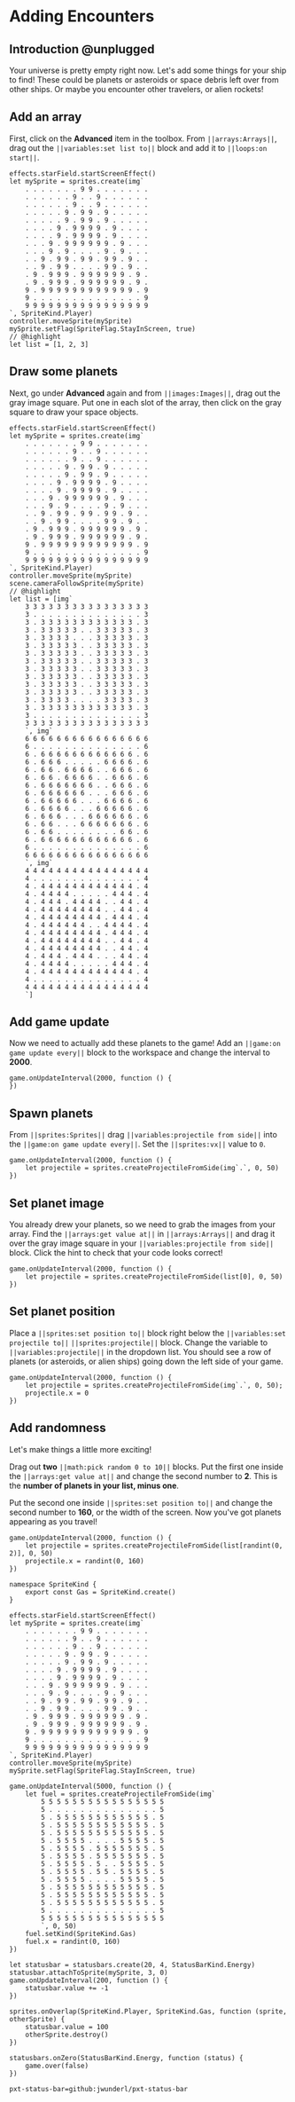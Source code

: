 # Adding Encounters

## Introduction @unplugged

Your universe is pretty empty right now. Let's add some things for your ship
to find! These could be planets or asteroids or space debris left over from
other ships. Or maybe you encounter other travelers, or alien rockets!

## Add an array

First, click on the **Advanced** item in the toolbox. From ``||arrays:Arrays||``,
 drag out the ``||variables:set list to||`` block and add it to
 ``||loops:on start||``.

```blocks
effects.starField.startScreenEffect()
let mySprite = sprites.create(img`
    . . . . . . . 9 9 . . . . . . .
    . . . . . . 9 . . 9 . . . . . .
    . . . . . . 9 . . 9 . . . . . .
    . . . . . 9 . 9 9 . 9 . . . . .
    . . . . . 9 . 9 9 . 9 . . . . .
    . . . . 9 . 9 9 9 9 . 9 . . . .
    . . . . 9 . 9 9 9 9 . 9 . . . .
    . . . 9 . 9 9 9 9 9 9 . 9 . . .
    . . . 9 . 9 . . . . 9 . 9 . . .
    . . 9 . 9 9 . 9 9 . 9 9 . 9 . .
    . . 9 . 9 9 . . . . 9 9 . 9 . .
    . 9 . 9 9 9 . 9 9 9 9 9 9 . 9 .
    . 9 . 9 9 9 . 9 9 9 9 9 9 . 9 .
    9 . 9 9 9 9 9 9 9 9 9 9 9 9 . 9
    9 . . . . . . . . . . . . . . 9
    9 9 9 9 9 9 9 9 9 9 9 9 9 9 9 9
`, SpriteKind.Player)
controller.moveSprite(mySprite)
mySprite.setFlag(SpriteFlag.StayInScreen, true)
// @highlight
let list = [1, 2, 3]
```

## Draw some planets

Next, go under **Advanced** again and from ``||images:Images||``, drag out the
gray image square. Put one in each slot of the array, then click on the gray
square to draw your space objects.

```blocks
effects.starField.startScreenEffect()
let mySprite = sprites.create(img`
    . . . . . . . 9 9 . . . . . . .
    . . . . . . 9 . . 9 . . . . . .
    . . . . . . 9 . . 9 . . . . . .
    . . . . . 9 . 9 9 . 9 . . . . .
    . . . . . 9 . 9 9 . 9 . . . . .
    . . . . 9 . 9 9 9 9 . 9 . . . .
    . . . . 9 . 9 9 9 9 . 9 . . . .
    . . . 9 . 9 9 9 9 9 9 . 9 . . .
    . . . 9 . 9 . . . . 9 . 9 . . .
    . . 9 . 9 9 . 9 9 . 9 9 . 9 . .
    . . 9 . 9 9 . . . . 9 9 . 9 . .
    . 9 . 9 9 9 . 9 9 9 9 9 9 . 9 .
    . 9 . 9 9 9 . 9 9 9 9 9 9 . 9 .
    9 . 9 9 9 9 9 9 9 9 9 9 9 9 . 9
    9 . . . . . . . . . . . . . . 9
    9 9 9 9 9 9 9 9 9 9 9 9 9 9 9 9
`, SpriteKind.Player)
controller.moveSprite(mySprite)
scene.cameraFollowSprite(mySprite)
// @highlight
let list = [img`
    3 3 3 3 3 3 3 3 3 3 3 3 3 3 3 3
    3 . . . . . . . . . . . . . . 3
    3 . 3 3 3 3 3 3 3 3 3 3 3 3 . 3
    3 . 3 3 3 3 3 . . 3 3 3 3 3 . 3
    3 . 3 3 3 3 . . . 3 3 3 3 3 . 3
    3 . 3 3 3 3 3 . . 3 3 3 3 3 . 3
    3 . 3 3 3 3 3 . . 3 3 3 3 3 . 3
    3 . 3 3 3 3 3 . . 3 3 3 3 3 . 3
    3 . 3 3 3 3 3 . . 3 3 3 3 3 . 3
    3 . 3 3 3 3 3 . . 3 3 3 3 3 . 3
    3 . 3 3 3 3 3 . . 3 3 3 3 3 . 3
    3 . 3 3 3 3 3 . . 3 3 3 3 3 . 3
    3 . 3 3 3 3 . . . . 3 3 3 3 . 3
    3 . 3 3 3 3 3 3 3 3 3 3 3 3 . 3
    3 . . . . . . . . . . . . . . 3
    3 3 3 3 3 3 3 3 3 3 3 3 3 3 3 3
    `, img`
    6 6 6 6 6 6 6 6 6 6 6 6 6 6 6 6
    6 . . . . . . . . . . . . . . 6
    6 . 6 6 6 6 6 6 6 6 6 6 6 6 . 6
    6 . 6 6 6 . . . . . 6 6 6 6 . 6
    6 . 6 6 . 6 6 6 6 . . 6 6 6 . 6
    6 . 6 6 . 6 6 6 6 . . 6 6 6 . 6
    6 . 6 6 6 6 6 6 6 . . 6 6 6 . 6
    6 . 6 6 6 6 6 6 . . . 6 6 6 . 6
    6 . 6 6 6 6 6 . . . 6 6 6 6 . 6
    6 . 6 6 6 6 . . . 6 6 6 6 6 . 6
    6 . 6 6 6 . . . 6 6 6 6 6 6 . 6
    6 . 6 6 . . . 6 6 6 6 6 6 6 . 6
    6 . 6 6 . . . . . . . . 6 6 . 6
    6 . 6 6 6 6 6 6 6 6 6 6 6 6 . 6
    6 . . . . . . . . . . . . . . 6
    6 6 6 6 6 6 6 6 6 6 6 6 6 6 6 6
    `, img`
    4 4 4 4 4 4 4 4 4 4 4 4 4 4 4 4
    4 . . . . . . . . . . . . . . 4
    4 . 4 4 4 4 4 4 4 4 4 4 4 4 . 4
    4 . 4 4 4 4 . . . . . 4 4 4 . 4
    4 . 4 4 4 . 4 4 4 4 . . 4 4 . 4
    4 . 4 4 4 4 4 4 4 4 . . 4 4 . 4
    4 . 4 4 4 4 4 4 4 4 . 4 4 4 . 4
    4 . 4 4 4 4 4 4 . . 4 4 4 4 . 4
    4 . 4 4 4 4 4 4 4 4 . 4 4 4 . 4
    4 . 4 4 4 4 4 4 4 4 . . 4 4 . 4
    4 . 4 4 4 4 4 4 4 4 . . 4 4 . 4
    4 . 4 4 4 . 4 4 4 . . . 4 4 . 4
    4 . 4 4 4 4 . . . . . 4 4 4 . 4
    4 . 4 4 4 4 4 4 4 4 4 4 4 4 . 4
    4 . . . . . . . . . . . . . . 4
    4 4 4 4 4 4 4 4 4 4 4 4 4 4 4 4
    `]
```


## Add game update

Now we need to actually add these planets to the game! Add an ``||game:on game
update every||`` block to the workspace and change the interval to **2000**.

```blocks
game.onUpdateInterval(2000, function () {
})
```

## Spawn planets

From ``||sprites:Sprites||`` drag ``||variables:projectile from side||`` into
the ``||game:on game update every||``. Set the ``||sprites:vx||`` value to `0`.

```blocks
game.onUpdateInterval(2000, function () {
    let projectile = sprites.createProjectileFromSide(img`.`, 0, 50)
})
```

## Set planet image

You already drew your planets, so we need to grab the images from your array.
Find the ``||arrays:get value at||`` in ``||arrays:Arrays||`` and drag it over
the gray image square in your ``||variables:projectile from side||`` block.
Click the hint to check that your code looks correct!

```blocks
game.onUpdateInterval(2000, function () {
    let projectile = sprites.createProjectileFromSide(list[0], 0, 50)
})
```

## Set planet position
Place a ``||sprites:set position to||`` block right below the
``||variables:set projectile to||`` ``||sprites:projectile||`` block. Change
the variable to ``||variables:projectile||`` in the dropdown list. You should
see a row of planets (or asteroids, or alien ships) going down the left side
of your game.

```blocks
game.onUpdateInterval(2000, function () {
    let projectile = sprites.createProjectileFromSide(img`.`, 0, 50);
    projectile.x = 0
})
```
## Add randomness

Let's make things a little more exciting!

Drag out  **two** ``||math:pick random 0 to 10||`` blocks. Put the first one
inside the ``||arrays:get value at||`` and change the second number to **2**.
This is the **number of planets in your list, minus one**.

Put the second one inside ``||sprites:set position to||`` and change the
second number to **160**, or the width of the screen. Now you've got planets
appearing as you travel!

```blocks
game.onUpdateInterval(2000, function () {
    let projectile = sprites.createProjectileFromSide(list[randint(0, 2)], 0, 50)
    projectile.x = randint(0, 160)
})
```

```template
namespace SpriteKind {
    export const Gas = SpriteKind.create()
}

effects.starField.startScreenEffect()
let mySprite = sprites.create(img`
    . . . . . . . 9 9 . . . . . . .
    . . . . . . 9 . . 9 . . . . . .
    . . . . . . 9 . . 9 . . . . . .
    . . . . . 9 . 9 9 . 9 . . . . .
    . . . . . 9 . 9 9 . 9 . . . . .
    . . . . 9 . 9 9 9 9 . 9 . . . .
    . . . . 9 . 9 9 9 9 . 9 . . . .
    . . . 9 . 9 9 9 9 9 9 . 9 . . .
    . . . 9 . 9 . . . . 9 . 9 . . .
    . . 9 . 9 9 . 9 9 . 9 9 . 9 . .
    . . 9 . 9 9 . . . . 9 9 . 9 . .
    . 9 . 9 9 9 . 9 9 9 9 9 9 . 9 .
    . 9 . 9 9 9 . 9 9 9 9 9 9 . 9 .
    9 . 9 9 9 9 9 9 9 9 9 9 9 9 . 9
    9 . . . . . . . . . . . . . . 9
    9 9 9 9 9 9 9 9 9 9 9 9 9 9 9 9
`, SpriteKind.Player)
controller.moveSprite(mySprite)
mySprite.setFlag(SpriteFlag.StayInScreen, true)

game.onUpdateInterval(5000, function () {
    let fuel = sprites.createProjectileFromSide(img`
        5 5 5 5 5 5 5 5 5 5 5 5 5 5 5 5
        5 . . . . . . . . . . . . . . 5
        5 . 5 5 5 5 5 5 5 5 5 5 5 5 . 5
        5 . 5 5 5 5 5 5 5 5 5 5 5 5 . 5
        5 . 5 5 5 5 5 5 5 5 5 5 5 5 . 5
        5 . 5 5 5 5 . . . . 5 5 5 5 . 5
        5 . 5 5 5 5 . 5 5 5 5 5 5 5 . 5
        5 . 5 5 5 5 . 5 5 5 5 5 5 5 . 5
        5 . 5 5 5 5 . 5 . . 5 5 5 5 . 5
        5 . 5 5 5 5 . 5 5 . 5 5 5 5 . 5
        5 . 5 5 5 5 . . . . 5 5 5 5 . 5
        5 . 5 5 5 5 5 5 5 5 5 5 5 5 . 5
        5 . 5 5 5 5 5 5 5 5 5 5 5 5 . 5
        5 . 5 5 5 5 5 5 5 5 5 5 5 5 . 5
        5 . . . . . . . . . . . . . . 5
        5 5 5 5 5 5 5 5 5 5 5 5 5 5 5 5
        `, 0, 50)
    fuel.setKind(SpriteKind.Gas)
    fuel.x = randint(0, 160)
})

let statusbar = statusbars.create(20, 4, StatusBarKind.Energy)
statusbar.attachToSprite(mySprite, 3, 0)
game.onUpdateInterval(200, function () {
    statusbar.value += -1
})

sprites.onOverlap(SpriteKind.Player, SpriteKind.Gas, function (sprite, otherSprite) {
    statusbar.value = 100
    otherSprite.destroy()
})

statusbars.onZero(StatusBarKind.Energy, function (status) {
    game.over(false)
})
```

```package
pxt-status-bar=github:jwunderl/pxt-status-bar
```